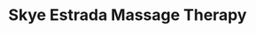 ---
title: "Skye Estrada Massage Therapy"
url: /campbell/skye-estrada-massage-therapy/
shop: massage
---